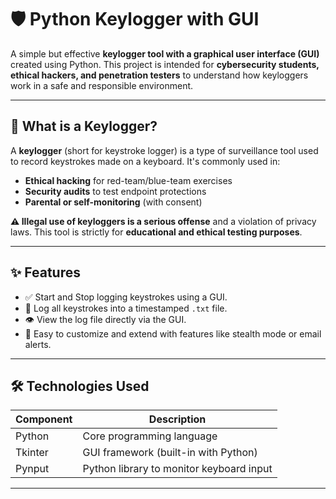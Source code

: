 # 🛡️ Python Keylogger with GUI

A simple but effective **keylogger tool with a graphical user interface (GUI)** created using Python. This project is intended for **cybersecurity students, ethical hackers, and penetration testers** to understand how keyloggers work in a safe and responsible environment.

---

## 🧠 What is a Keylogger?

A **keylogger** (short for keystroke logger) is a type of surveillance tool used to record keystrokes made on a keyboard. It's commonly used in:

- **Ethical hacking** for red-team/blue-team exercises
- **Security audits** to test endpoint protections
- **Parental or self-monitoring** (with consent)

**⚠️ Illegal use of keyloggers is a serious offense** and a violation of privacy laws. This tool is strictly for **educational and ethical testing purposes**.

---

## ✨ Features

- ✅ Start and Stop logging keystrokes using a GUI.
- 🧾 Log all keystrokes into a timestamped `.txt` file.
- 👁️ View the log file directly via the GUI.
- 🔧 Easy to customize and extend with features like stealth mode or email alerts.

---

## 🛠️ Technologies Used

| Component       | Description                      |
|----------------|----------------------------------|
| Python          | Core programming language        |
| Tkinter         | GUI framework (built-in with Python) |
| Pynput          | Python library to monitor keyboard input |

---


